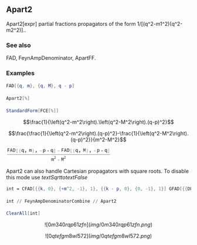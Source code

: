 ##  Apart2 

Apart2[expr] partial fractions propagators of the form 1/[(q^2-m1^2)(q^2-m2^2)]..

###  See also 

FAD, FeynAmpDenominator, ApartFF.

###  Examples 

```mathematica
FAD[{q, m}, {q, M}, q - p] 
 
Apart2[%] 
 
StandardForm[FCE[%]]
```

$$\frac{1}{\left(q^2-m^2\right).\left(q^2-M^2\right).(q-p)^2}$$

$$\frac{\frac{1}{\left(q^2-m^2\right).(q-p)^2}-\frac{1}{\left(q^2-M^2\right).(q-p)^2}}{m^2-M^2}$$

![0cpu6xovrqp67](img/0cpu6xovrqp67.png)

Apart2 can also handle Cartesian propagators with square roots. To disable this mode use $text{Sqrt}to text{False}$ 

```mathematica
int = CFAD[{{k, 0}, {+m^2, -1}, 1}, {{k - p, 0}, {0, -1}, 1}] GFAD[{{DE - Sqrt[CSPD[k, k]], 1}, 1}] 
 
int // FeynAmpDenominatorCombine // Apart2 
 
ClearAll[int]
```

$$![0m340rqp61zfn](img/0m340rqp61zfn.png)$$

$$![0qtefgm8wl572](img/0qtefgm8wl572.png)$$